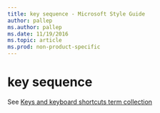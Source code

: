 ```yaml
---
title: key sequence - Microsoft Style Guide
author: pallep
ms.author: pallep
ms.date: 11/19/2016
ms.topic: article
ms.prod: non-product-specific
---
```


# key sequence

See [Keys and keyboard shortcuts term collection](/style-guide/a-z-word-list-term-collections/term-collections/keys-keyboard-shortcuts)
